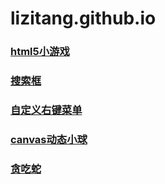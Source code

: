 # lizitang.github.io

### [html5小游戏](https://lizitang.github.io/html5-puzzle)
### [搜索框](https://lizitang.github.io/search_bar)
### [自定义右键菜单](https://lizitang.github.io/%E8%87%AA%E5%AE%9A%E4%B9%89%E5%8F%B3%E9%94%AE%E8%8F%9C%E5%8D%95)
### [canvas动态小球](https://lizitang.github.io/%E5%8A%A8%E6%80%81%E5%B0%8F%E7%90%83)
### [贪吃蛇](https://lizitang.github.io/snake_game/)
